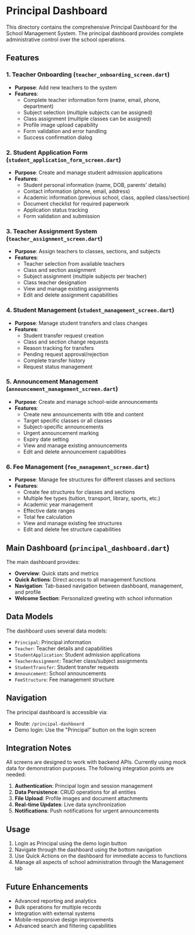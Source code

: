 # Principal Dashboard

This directory contains the comprehensive Principal Dashboard for the School Management System. The principal dashboard provides complete administrative control over the school operations.

## Features

### 1. Teacher Onboarding (`teacher_onboarding_screen.dart`)
- **Purpose**: Add new teachers to the system
- **Features**:
  - Complete teacher information form (name, email, phone, department)
  - Subject selection (multiple subjects can be assigned)
  - Class assignment (multiple classes can be assigned)
  - Profile image upload capability
  - Form validation and error handling
  - Success confirmation dialog

### 2. Student Application Form (`student_application_form_screen.dart`)
- **Purpose**: Create and manage student admission applications
- **Features**:
  - Student personal information (name, DOB, parents' details)
  - Contact information (phone, email, address)
  - Academic information (previous school, class, applied class/section)
  - Document checklist for required paperwork
  - Application status tracking
  - Form validation and submission

### 3. Teacher Assignment System (`teacher_assignment_screen.dart`)
- **Purpose**: Assign teachers to classes, sections, and subjects
- **Features**:
  - Teacher selection from available teachers
  - Class and section assignment
  - Subject assignment (multiple subjects per teacher)
  - Class teacher designation
  - View and manage existing assignments
  - Edit and delete assignment capabilities

### 4. Student Management (`student_management_screen.dart`)
- **Purpose**: Manage student transfers and class changes
- **Features**:
  - Student transfer request creation
  - Class and section change requests
  - Reason tracking for transfers
  - Pending request approval/rejection
  - Complete transfer history
  - Request status management

### 5. Announcement Management (`announcement_management_screen.dart`)
- **Purpose**: Create and manage school-wide announcements
- **Features**:
  - Create new announcements with title and content
  - Target specific classes or all classes
  - Subject-specific announcements
  - Urgent announcement marking
  - Expiry date setting
  - View and manage existing announcements
  - Edit and delete announcement capabilities

### 6. Fee Management (`fee_management_screen.dart`)
- **Purpose**: Manage fee structures for different classes and sections
- **Features**:
  - Create fee structures for classes and sections
  - Multiple fee types (tuition, transport, library, sports, etc.)
  - Academic year management
  - Effective date ranges
  - Total fee calculation
  - View and manage existing fee structures
  - Edit and delete fee structure capabilities

## Main Dashboard (`principal_dashboard.dart`)

The main dashboard provides:
- **Overview**: Quick stats and metrics
- **Quick Actions**: Direct access to all management functions
- **Navigation**: Tab-based navigation between dashboard, management, and profile
- **Welcome Section**: Personalized greeting with school information

## Data Models

The dashboard uses several data models:
- `Principal`: Principal information
- `Teacher`: Teacher details and capabilities
- `StudentApplication`: Student admission applications
- `TeacherAssignment`: Teacher class/subject assignments
- `StudentTransfer`: Student transfer requests
- `Announcement`: School announcements
- `FeeStructure`: Fee management structure

## Navigation

The principal dashboard is accessible via:
- Route: `/principal-dashboard`
- Demo login: Use the "Principal" button on the login screen

## Integration Notes

All screens are designed to work with backend APIs. Currently using mock data for demonstration purposes. The following integration points are needed:

1. **Authentication**: Principal login and session management
2. **Data Persistence**: CRUD operations for all entities
3. **File Upload**: Profile images and document attachments
4. **Real-time Updates**: Live data synchronization
5. **Notifications**: Push notifications for urgent announcements

## Usage

1. Login as Principal using the demo login button
2. Navigate through the dashboard using the bottom navigation
3. Use Quick Actions on the dashboard for immediate access to functions
4. Manage all aspects of school administration through the Management tab

## Future Enhancements

- Advanced reporting and analytics
- Bulk operations for multiple records
- Integration with external systems
- Mobile-responsive design improvements
- Advanced search and filtering capabilities
